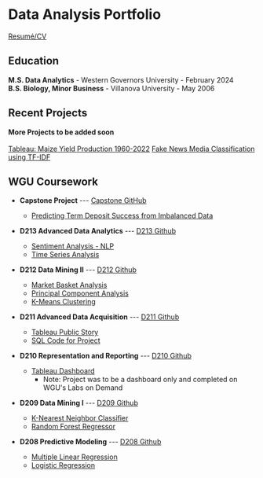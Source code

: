 # **Data Analysis Portfolio**
<a href="https://github.com/andrew-mecchi/andrew-mecchi.github.io/blob/main/assets/GitHub_Resume.pdf" target="_blank">Resumé/CV</a> <br>

## **Education**
**M.S. Data Analytics**  -  Western Governors University  -  February 2024
<br> 
**B.S. Biology, Minor Business**  -  Villanova University  -  May 2006


## **Recent Projects**
**More Projects to be added soon**
<br><br>
<a href="https://public.tableau.com/app/profile/andrew.mecchi/viz/A-Maize-ingYieldProductions1960-2022/Story1" target="_blank">Tableau: Maize Yield Production 1960-2022</a>
<a href="https://colab.research.google.com/drive/1GUssSeMrqlqb69IPYn3wtKnHhvosJ3Oe?usp=drive_link" target="_blank">Fake News Media Classification using TF-IDF</a>


## **WGU Coursework**
- **Capstone Project** --- <a href="https://github.com/andrew-mecchi/andrew-mecchi.github.io/tree/d06a806e07d42e32189b1efe9b30951a554b32bb/projects/wgu_coursework/capstone" target="_blank">Capstone GitHub</a>
    - <a href="https://colab.research.google.com/drive/1S2mbufQq9VPy0mIzomYrLXCmg9Pgu9L1?usp=drive_link" target="_blank">Predicting Term Deposit Success from Imbalanced Data</a>
      
- **D213 Advanced Data Analytics**  --- <a href="https://github.com/andrew-mecchi/andrew-mecchi.github.io/tree/72d956494adf373c50830e780430287afa48861d/projects/wgu_coursework/d213_advanced_data_analytics" target="_blank">D213 Github</a>
  - <a href= "https://colab.research.google.com/drive/1XF6QKzRe6BGZzzkg-pTEJk_5plC59OOR?ouid=115993916992074104927&usp=drive_link" target="_blank">Sentiment Analysis - NLP</a>
  - <a href= "https://colab.research.google.com/drive/1x2fjXpHHqJiG4yq15fSrFvEaU4dYE95D?usp=drive_link" target="_blank">Time Series Analysis</a> <br>
            
- **D212 Data Mining II**  --- <a href="https://github.com/andrew-mecchi/andrew-mecchi.github.io/tree/4027c9bcad5ed06838c4e8e31ab23ba274a87eb0/projects/wgu_coursework/d212_data_mining_II" target="_blank">D212 Github</a>
  - <a href= "https://colab.research.google.com/drive/1M4qyy1jKavQco9ceuc0nOOPDNXbcqsV3?ouid=115993916992074104927&usp=drive_link" target="_blank">Market Basket Analysis</a>
  - <a href= "https://colab.research.google.com/drive/1xx3EPUpzaU5mhcV3bXPrDpp9I10SbqNc?ouid=115993916992074104927&usp=drive_link" target="_blank">Principal Component Analysis</a>
  - <a href= "https://colab.research.google.com/drive/14cnMRfeKDN5GegRwFukI1-L1hmt4n12A?ouid=115993916992074104927&usp=drive_link" target="_blank">K-Means Clustering</a> <br>

- **D211 Advanced Data Acquisition**  --- <a href="https://github.com/andrew-mecchi/andrew-mecchi.github.io/tree/63a759fa94b18d622b8094bbdb07c770607983ef/projects/wgu_coursework/d211_advanced_data_acquisition" target="_blank">D211 Github</a>
  - <a href= "https://public.tableau.com/app/profile/andrew.mecchi/viz/WGUTelecomStory/WGUTelecomStory" target="_blank">Tableau Public Story</a>
  - <a href= "https://github.com/andrew-mecchi/andrew-mecchi.github.io/blob/17b8256b1ccf2500c8a14ea9690b0e1a50d76d1e/projects/wgu_coursework/d211_advanced_data_acquisition/SQL_Code_D211.txt" target="_blank">SQL Code for Project</a><br>
       
- **D210 Representation and Reporting**  --- <a href="https://github.com/andrew-mecchi/andrew-mecchi.github.io/blob/8171a118aa258a1b02830d81c0904d4e5739a2bc/projects/wgu_coursework/d210_data_representation_and_reporting/README.md" target="_blank">D210 Github</a>
  - <a href= "https://public.tableau.com/app/profile/andrew.mecchi/viz/WGUandKaggleTelecom_CustomerChurn_Mecchi_WGU_D210/Final" target="_blank">Tableau Dashboard</a>
      - Note: Project was to be a dashboard only and completed on WGU's Labs on Demand <br>

- **D209 Data Mining I**  --- <a href="https://github.com/andrew-mecchi/andrew-mecchi.github.io/tree/76797dc5333b2a9404af6f8a9e493d85850d5d0b/projects/wgu_coursework/d209_data_mining_I" target="_blank">D209 Github</a>
  - <a href= "https://colab.research.google.com/drive/1kG7ttunil_aijRfxp_pHYmRRD6bmaAzw?usp=drive_link" target="_blank">K-Nearest Neighbor Classifier</a>
  - <a href= "https://colab.research.google.com/drive/1AdfVEsIFbs9xXS8rD-GqEtQe_7s1k0Q_?usp=drive_link" target="_blank">Random Forest Regressor</a> <br>

- **D208 Predictive Modeling**  --- <a href="https://github.com/andrew-mecchi/andrew-mecchi.github.io/tree/507f628f3b26cd520397be7d8753cbbb538159d2/projects/wgu_coursework/d208_predictive_modeling" target="_blank">D208 Github</a>
  - <a href= "https://colab.research.google.com/drive/1krcdthFQoiUmUUr2ADK6cEyH-JYYYOuB?usp=drive_link" target="_blank">Multiple Linear Regression</a>
  - <a href= "https://colab.research.google.com/drive/1LMp-nLMxcSjm4D49aR3i5re7CqTLP0k4?usp=drive_link" target="_blank">Logistic Regression</a> <br>
